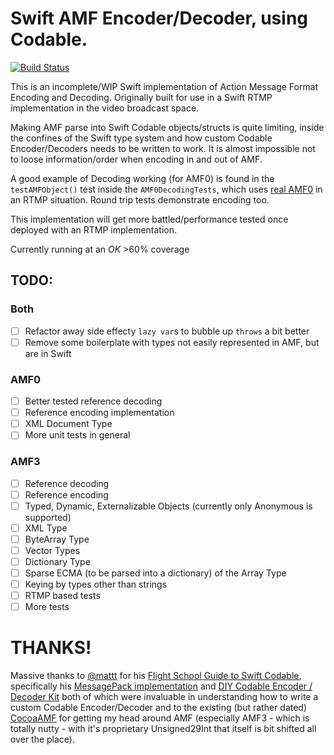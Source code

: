 # Swift AMF Encoder/Decoder, using Codable.

[![Build Status](https://travis-ci.org/MAVISBroadcast/AMF.svg?branch=master)](https://travis-ci.org/MAVISBroadcast/AMF)

This is an incomplete/WIP Swift implementation of Action Message Format Encoding and Decoding. Originally built for use in a Swift RTMP implementation in the video broadcast space.

Making AMF parse into Swift Codable objects/structs is quite limiting, inside the confines of the Swift type system and how custom Codable Encoder/Decoders needs to be written to work. It is almost impossible not to loose information/order when encoding in and out of AMF.

A good example of Decoding working (for AMF0) is found in the `testAMFObject()` test inside the `AMF0DecodingTests`, which uses [real AMF0](https://en.wikipedia.org/wiki/Action_Message_Format) in an RTMP situation. Round trip tests demonstrate encoding too.

This implementation will get more battled/performance tested once deployed with an RTMP implementation.

Currently running at an _OK_ >60% coverage

## TODO:

### Both
- [ ] Refactor away side effecty `lazy var`s to bubble up `throws` a bit better
- [ ] Remove some boilerplate with types not easily represented in AMF, but are in Swift

### AMF0
- [ ] Better tested reference decoding
- [ ] Reference encoding implementation
- [ ] XML Document Type
- [ ] More unit tests in general

### AMF3
- [ ] Reference decoding
- [ ] Reference encoding
- [ ] Typed, Dynamic, Externalizable Objects (currently only Anonymous is supported)
- [ ] XML Type
- [ ] ByteArray Type
- [ ] Vector Types
- [ ] Dictionary Type
- [ ] Sparse ECMA (to be parsed into a dictionary) of the Array Type
- [ ] Keying by types other than strings
- [ ] RTMP based tests
- [ ] More tests

# THANKS!
Massive thanks to [@mattt](https://twitter.com/mattt) for his [Flight School Guide to Swift Codable](https://gumroad.com/l/codable), specifically his [MessagePack implementation](https://github.com/Flight-School/MessagePack) and [DIY Codable Encoder / Decoder Kit](https://github.com/Flight-School/Codable-DIY-Kit) both of which were invaluable in understanding how to write a custom Codable Encoder/Decoder and to the existing (but rather dated) [CocoaAMF](https://github.com/nesium/cocoa-amf) for getting my head around AMF (especially AMF3 - which is totally nutty - with it's proprietary Unsigned29Int that itself is bit shifted all over the place).
